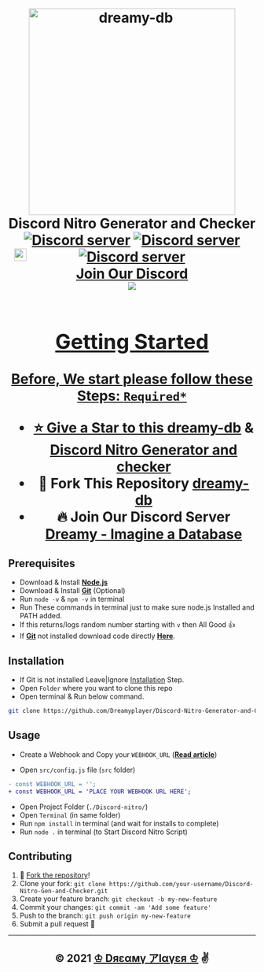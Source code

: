 <h1 align="center">
  <a href="https://dreamyplayer.gitbook.io/dreamy-db/">
  <img src="https://discord.com/assets/b941bc1dfe379db6cc1f2acc5a612f41.png" alt="dreamy-db" width="420"/></a><br>Discord Nitro Generator and Checker<br>
  <a href="https://discord.gg/CNAJfbs5dn"><img src="https://img.shields.io/discord/849280500421492736?color=5865F2&logo=discord&logoColor=white&style=plastic" alt="Discord server" /></a>
  <a href="https://github.com/Dreamyplayer"><img src="https://img.shields.io/github/stars/Dreamyplayer?color=white&logo=github&style=plastic" alt="Discord server" /></a>
  <a href="https://github.com/Dreamyplayer/Discord-Nitro-Gen-and-Checker/blob/master/package.json"><img src="https://img.shields.io/github/package-json/v/Dreamyplayer/Discord-Nitro-Gen-and-Checker?color=l&logo=git&logoColor=lightgreen&style=plastic" alt="Discord server" /></a>
  <br><img src="https://image.flaticon.com/icons/png/512/3845/3845880.png"
  width="25"
  height="25"
  style="position:absolute;left: 240px;top:577px"><a title='Dreamy - Imagine a Database' href="https://discord.gg/CNAJfbs5dn">Join Our Discord<br></a>
  <a href="https://github.com/Dreamyplayer/Discord-Nitro-Gen-and-Checker"><img src="https://cdn.discordapp.com/attachments/851533693657808926/857214104359534592/Screenshot_from_2021-06-23_16-32-21.png" />
<h1>

## Getting Started

Before, We start please follow these Steps: `Required*`

- ⭐ Give a Star to this [**dreamy-db**](https://github.com/Dreamyplayer/dreamy-db "dreamy-db") & [**Discord Nitro Generator and checker**](https://github.com/Dreamyplayer/Discord-Nitro-Gen-and-Checker "Discord Nitro Generator & Checker")
- 🍴 Fork This Repository [**dreamy-db**](https://github.com/Dreamyplayer/dreamy-db "dreamy-db")
- 🔥 Join Our Discord Server [**Dreamy - Imagine a Database**](https://discord.gg/CNAJfbs5dn "Dreamy - Imagine a Database")

## Prerequisites

- Download & Install [**Node.js**](https://nodejs.org/en/ 'nodejs')
- Download & Install [**Git**](https://git-scm.com/) (Optional)
- Run `node -v` & `npm -v` in terminal
- Run These commands in terminal just to make sure node.js Installed and PATH added.
- If this returns/logs random number starting with `v` then All Good 👍
- If [**Git**](https://git-scm.com/) not installed download code directly [**Here**](https://github.com/Dreamyplayer/Discord-Nitro-Gen-and-Checker "Discord Ntro Gen & Checker").

## Installation
- If Git is not installed Leave|Ignore [Installation](https://github.com/Dreamyplayer/Discord-Nitro-Gen-and-Checker#installation) Step.
- Open `Folder` where you want to clone this repo
- Open terminal & Run below command.	
	
```bash
git clone https://github.com/Dreamyplayer/Discord-Nitro-Generator-and-Checker.git
```

## Usage

- Create a Webhook and Copy your `WEBHOOK_URL` ([**Read article**](https://support.discord.com/hc/en-us/articles/228383668-Intro-to-Webhooks))

- Open `src/config.js` file (`src` folder)

```diff
- const WEBHOOK_URL = '';
+ const WEBHOOK_URL = 'PLACE YOUR WEBHOOK URL HERE';
```
- Open Project Folder (`./Discord-nitro/`)
- Open `Terminal` (in same folder)
- Run `npm install` in terminal (and wait for installs to complete)
- Run `node .` in terminal (to Start Discord Nitro Script)

## Contributing

1. 🍴 [Fork the repository](https://github.com/Dreamyplayer/Discord-Nitro-Gen-and-Checker/fork)!
2. Clone your fork: `git clone https://github.com/your-username/Discord-Nitro-Gen-and-Checker.git`
3. Create your feature branch: `git checkout -b my-new-feature`
4. Commit your changes: `git commit -am 'Add some feature'`
5. Push to the branch: `git push origin my-new-feature`
6. Submit a pull request 🤯

---
<h2 align="center">© 2021 <a href="https://github.com/Dreamyplayer/">♔ Dяεαмү アlαүεя ♔<a> ✌️</h2>
